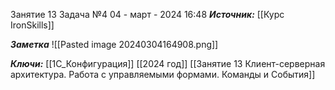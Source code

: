 
Занятие 13 Задача №4
 04 - март - 2024  16:48 
***Источник:***  [[Курс IronSkills]] 

***Заметка*** 
![[Pasted image 20240304164908.png]]

***Ключи:*** [[1С_Конфигурация]] [[2024 год]]  [[Занятие 13 Клиент-серверная архитектура. Работа с управляемыми формами. Команды и События]]